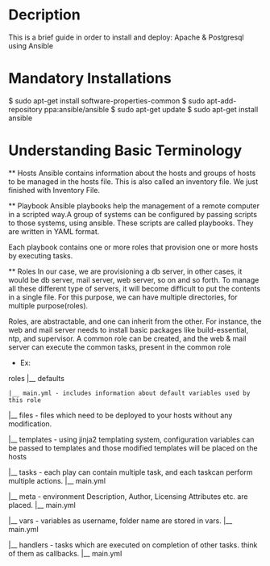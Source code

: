 
# Decription

This is a brief guide in order to install and deploy: Apache & Postgresql using Ansible


# Mandatory Installations 

$ sudo apt-get install software-properties-common
$ sudo apt-add-repository ppa:ansible/ansible
$ sudo apt-get update
$ sudo apt-get install ansible


# Understanding Basic Terminology

** Hosts
Ansible contains information about the hosts and groups of hosts to be managed in the hosts file. This is also called an inventory file. We just finished with Inventory File.


** Playbook
Ansible playbooks help the management of a remote computer in a scripted way.A group of systems can be configured by passing scripts to those systems, using ansible. These scripts are called playbooks. They are written in YAML format.

Each playbook contains one or more roles that provision one or more hosts by executing tasks.


** Roles
In our case, we are provisioning a db server, in other cases, it would be db server, mail server, web server, so on and so forth. To manage all these different type of servers, it will become difficult to put the contents in a single file. For this purpose, we can have multiple directories, for multiple purpose(roles).

Roles, are abstractable, and one can inherit from the other. For instance, the web and mail server needs to install basic packages like build-essential, ntp, and supervisor. A common role can be created, and the web & mail server can execute the common tasks, present in the common role

- Ex:

roles
|__ defaults

    |__ main.yml - includes information about default variables used by this role

|__ files        - files which need to be deployed to your hosts without any modification.

|__ templates    - using jinja2 templating system, configuration variables can
               be passed to templates and those modified templates will be
               placed on the hosts

|__ tasks        - each play can contain multiple task, and each taskcan perform multiple actions.
    |__ main.yml

|__ meta         - environment Description, Author, Licensing Attributes etc. are placed.
    |__ main.yml

|__ vars         - variables as username, folder name are stored in vars.
    |__ main.yml

|__ handlers     - tasks which are executed on completion of other tasks.
                 think of them as callbacks.
    |__ main.yml